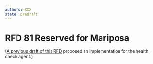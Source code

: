 ```yaml
---
authors: XXX
state: predraft
---
```


# RFD 81 Reserved for Mariposa

([A previous draft of this RFD](https://github.com/TritonDataCenter/rfd/blob/fc99ac8c82356c5944193d1b3235f6619e313242/rfd/0081/README.md) proposed an implementation for the health check agent.)
